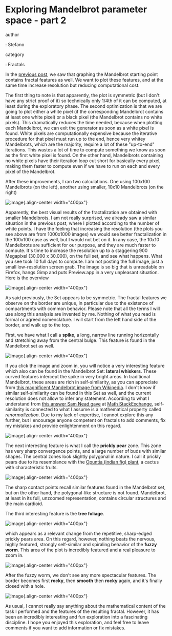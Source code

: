Exploring Mandelbrot parameter space - part 2
=============================================

author

:   Stefano

category

:   Fractals

In the [previous
post](http://forthescience.org/blog/2010/11/01/exploring-mandelbrot-parameter-space-%E2%80%93-part-1/),
we saw that graphing the Mandelbrot starting point contains fractal
features as well. We want to plot these features, and at the same time
increase resolution but reducing computational cost.

The first thing to note is that apparently, the plot is symmetric (but I
don\'t have any strict proof of it) so technically only 1/4th of it can
be computed, at least during the exploratory phase. The second
optimization is that we are going to plot either a white pixel (if the
corresponding Mandelbrot contains at least one white pixel) or a black
pixel (the Mandelbrot contains no white pixels). This dramatically
reduces the time needed, because when plotting each Mandelbrot, we can
exit the generator as soon as a white pixel is found. White pixels are
computationally expensive because the iterative procedure for that pixel
must run up to the end, hence very whitey Mandelbrots, which are the
majority, require a lot of these \"up-to-end\" iterations. This wastes a
lot of time to compute something we know as soon as the first white
pixel is found. On the other hand, Mandelbrots containing no white
pixels have their iteration loop cut short for basically every pixel,
making them faster to compute even if we have to run on each and every
pixel of the Mandelbrot.

After these improvements, I ran two calculations. One using 100x100
Mandelbrots (on the left), another using smaller, 10x10 Mandelbrots (on
the right)

![image](http://forthescience.org/blog/wp-content/uploads/2010/10/comparison-100-10.png){.align-center
width="400px"}

Apparently, the best visual results of the fractalization are obtained
with smaller Mandelbrots. I am not really surprised, we already saw a
similar situation in the previous post, where I plotted according to the
number of white points. I have the feeling that increasing the
resolution (the plots you see above are from 1000x1000 images) we would
see better fractalization in the 100x100 case as well, but I would not
bet on it. In any case, the 10x10 Mandelbrots are sufficient for our
purpose, and they are much faster to compute. It\'s time to increase the
resolution up to a staggering 900 Megapixel (30.000 x 30.000), on the
full set, and see what happens. What you see took 10 full days to
compute. I am not posting the full image, just a small low-resolution
screen grab. The image is so big that is unreadable on Firefox, hangs
Gimp and puts Preview.app in a very unpleasant situation. Here is the
overview

![image](http://forthescience.org/blog/wp-content/uploads/2010/11/mandelbrot-overview.png){.align-center
width="400px"}

As said previously, the Set appears to be symmetric. The fractal
features we observe on the border are unique, in particular due to the
existence of compartments with common behavior. Please note that all the
terms I will use along this analysis are invented by me. Nothing of what
you read is formal or agreed nomenclature. I will start from the left
hand side of the border, and walk up to the top.

First, we have what I call a **spike**, a long, narrow line running
horizontally and stretching away from the central bulge. This feature is
found in the Mandelbrot set as well.

![image](http://forthescience.org/blog/wp-content/uploads/2010/11/mandelbrot-whiskers.png){.align-center
width="400px"}

If you click the image and zoom in, you will notice a very interesting
feature which also can be found in the Mandelbrot Set: **lateral
whiskers**. These curved features intercept the spike in very bright
areas. In traditional Mandelbrot, these areas are rich in
self-similarity, as you can appreciate from [this magnificent Mandelbrot
image from
Wikipedia](http://upload.wikimedia.org/wikipedia/commons/2/21/Mandel_zoom_00_mandelbrot_set.jpg).
I don\'t know if similar self-similarity can be found in this Set as
well, and the current resolution does not allow to infer any statement.
According to what I understand from [this answer Sam Nead
gave](http://math.stackexchange.com/questions/2710/why-does-the-mandelbrot-set-contain-slightly-deformed-copies-of-itself)
at [Math StackExchange](http://math.stackexchange.com), self-similarity
is connected to what I assume is a mathematical property called
*renormalization*. Due to my lack of expertise, I cannot explore this
any further, but I encourage anyone competent on fractals to add
comments, fix my mistakes and provide enlightenment on this regard.

![image](http://forthescience.org/blog/wp-content/uploads/2010/11/mandelbrot-prickypears.png){.align-center
width="400px"}

The next interesting feature is what I call the **prickly pear** zone.
This zone has very sharp convergence points, and a large number of buds
with similar shapes. The central zones look slightly polygonal in
nature. I call it prickly pears due to its resemblance with the [Opuntia
(indian fig) plant](http://en.wikipedia.org/wiki/Opuntia_ficus-indica),
a cactus with characteristic fruits.

![image](http://upload.wikimedia.org/wikipedia/commons/thumb/0/0b/Opuntia_ovata_2.jpg/300px-Opuntia_ovata_2.jpg){.align-center
width="400px"}

The sharp contact points recall similar features found in the Mandelbrot
set, but on the other hand, the polygonal-like structure is not found.
Mandelbrot, at least in its full, unzoomed representation, contains
circular structures and the main cardioid.

The third interesting feature is the **tree foliage**.

![image](http://forthescience.org/blog/wp-content/uploads/2010/11/mandelbrot-treefoliage.png){.align-center
width="400px"}

which appears as a relevant change from the repetitive, sharp-edged
prickly pears area. On this regard, however, nothing beats the nervous,
highly featured, strongly self-similar and spiraling behavior of the
**fuzzy worm**. This area of the plot is incredibly featured and a real
pleasure to zoom in.

![image](http://forthescience.org/blog/wp-content/uploads/2010/11/mandelbrot-fuzzyworm.png){.align-center
width="400px"}

After the fuzzy worm, we don\'t see any more spectacular features. The
border becomes first **rocky**, then **smooth** then **rocky** again,
and it\'s finally closed with a hole.

![image](http://forthescience.org/blog/wp-content/uploads/2010/11/mandelbrot-final.png){.align-center
width="400px"}

As usual, I cannot really say anything about the mathematical content of
the task I performed and the features of the resulting fractal. However,
it has been an incredibly interesting and fun exploration into a
fascinating discipline. I hope you enjoyed this exploration, and feel
free to leave comments if you want to add information or fix mistakes.
